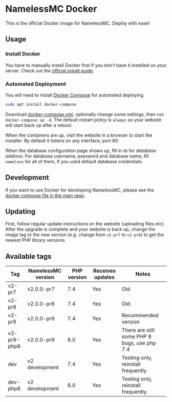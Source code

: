 # NamelessMC Docker

This is the official Docker image for NamelessMC. Deploy with ease!

## Usage

### Install Docker

You have to manually install Docker first if you don't have it installed on your server. Check out the [official install guide](https://docs.docker.com/engine/installation).

### Automated Deployment

You will need to install [Docker Compose](https://docs.docker.com/compose/) for automated deploying.

```bash
sudo apt install docker-compose
```

Download [docker-compose.yml](https://github.com/NamelessMC/Nameless-Docker/raw/master/docker-compose.yml), optionally change some settings, then run `docker-compose up -d`. The default restart policy is `always` so your website will start back up after a reboot.

When the containers are up, visit the website in a browser to start the installer. By default it listens on any interface, port 80.

When the database configuration page shows up, fill in `db` for *database address*. For database username, password and database name, fill `nameless` for all of them, if you used default database credentials.


## Development

If you want to use Docker for developing NamelessMC, please see the [docker compose file in the main repo](https://github.com/NamelessMC/Nameless/blob/v2/docker-compose.yaml).

## Updating
First, follow regular update instructions on the website (uploading files etc). After the upgrade is complete and your website is back up, change the image tag to the new version (e.g. change from `v2-pr7` to `v2-pr8`) to get the newest PHP library versions.

## Available tags
| Tag | NamelessMC version | PHP version | Receives updates | Notes
| --- | ------------------ | ----------- | ---------------- | -----
v2-pr7 | v2.0.0-pr7 | 7.4 | Yes | Old
v2-pr8 | v2.0.0-pr8 | 7.4 | Yes | Old
v2-pr9 | v2.0.0-pr9 | 7.4 | Yes | Recommended version
v2-pr9-php8 | v2.0.0-pr9 | 8.0 | Yes | There are still some PHP 8 bugs, use php 7.4
dev | v2 development | 7.4 | Yes | Testing only, reinstall frequently.
dev-php8 | v2 development | 8.0 | Yes | Testing only, reinstall frequently.
